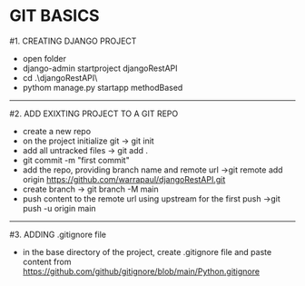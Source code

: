 # GIT BASICS

#1. CREATING DJANGO PROJECT
- open folder
- django-admin startproject djangoRestAPI
- cd .\djangoRestAPI\
- pythom manage.py startapp methodBased
**************************************************************************************

#2. ADD EXIXTING PROJECT TO A GIT REPO
- create a new repo
- on the project initialize git -> git init
- add all untracked files -> git add .
- git commit -m "first commit"
- add the repo, providing branch name and remote url ->git remote add origin https://github.com/warrapaul/djangoRestAPI.git
- create branch -> git branch -M main
- push content to the remote url using upstream for the first push ->git push -u origin main
*************************************************************************************

#3. ADDING .gitignore file
- in the base directory of the project, create .gitignore file and paste content from https://github.com/github/gitignore/blob/main/Python.gitignore
